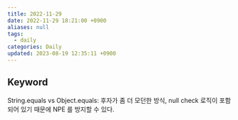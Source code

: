 ```yaml
---
title: 2022-11-29
date: 2022-11-29 18:21:00 +0900
aliases: null
tags:
  - daily
categories: Daily
updated: 2023-08-19 12:35:11 +0900
---
```


## Keyword

String.equals vs Object.equals: 후자가 좀 더 모던한 방식, null check 로직이 포함되어 있기 때문에 NPE 를 방지할 수 있다.
